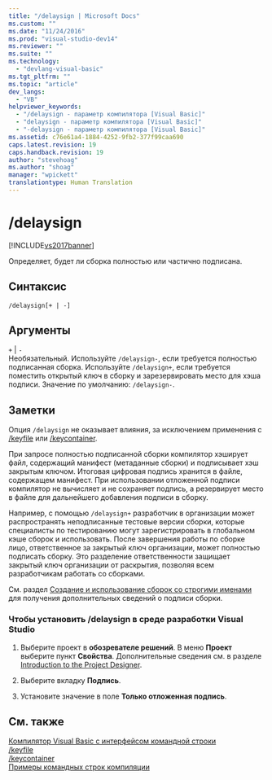 ```yaml
---
title: "/delaysign | Microsoft Docs"
ms.custom: ""
ms.date: "11/24/2016"
ms.prod: "visual-studio-dev14"
ms.reviewer: ""
ms.suite: ""
ms.technology: 
  - "devlang-visual-basic"
ms.tgt_pltfrm: ""
ms.topic: "article"
dev_langs: 
  - "VB"
helpviewer_keywords: 
  - "/delaysign - параметр компилятора [Visual Basic]"
  - "delaysign - параметр компилятора [Visual Basic]"
  - "-delaysign - параметр компилятора [Visual Basic]"
ms.assetid: c76e61a4-1884-4252-9fb2-377f99caa690
caps.latest.revision: 19
caps.handback.revision: 19
author: "stevehoag"
ms.author: "shoag"
manager: "wpickett"
translationtype: Human Translation
---
```

# /delaysign
[!INCLUDE[vs2017banner](../../../csharp/includes/vs2017banner.md)]

Определяет, будет ли сборка полностью или частично подписана.  
  
## Синтаксис  
  
```  
/delaysign[+ | -]  
```  
  
## Аргументы  
 `+` &#124; `-`  
 Необязательный.  Используйте `/delaysign-`, если требуется полностью подписанная сборка.  Используйте `/delaysign+`, если требуется поместить открытый ключ в сборку и зарезервировать место для хэша подписи.  Значение по умолчанию: `/delaysign-`.  
  
## Заметки  
 Опция `/delaysign` не оказывает влияния, за исключением применения с [\/keyfile](../../../visual-basic/reference/command-line-compiler/keyfile.md) или [\/keycontainer](../../../visual-basic/reference/command-line-compiler/keycontainer.md).  
  
 При запросе полностью подписанной сборки компилятор хэширует файл, содержащий манифест \(метаданные сборки\) и подписывает хэш закрытым ключом.  Итоговая цифровая подпись хранится в файле, содержащем манифест.  При использовании отложенной подписи компилятор не вычисляет и не сохраняет подпись, а резервирует место в файле для дальнейшего добавления подписи в сборку.  
  
 Например, с помощью `/delaysign+` разработчик в организации может распространять неподписанные тестовые версии сборки, которые специалисты по тестированию могут зарегистрировать в глобальном кэше сборок и использовать.  После завершения работы по сборке лицо, ответственное за закрытый ключ организации, может полностью подписать сборку.  Это разделение ответственности защищает закрытый ключ организации от раскрытия, позволяя всем разработчикам работать со сборками.  
  
 См. раздел [Создание и использование сборок со строгими именами](../Topic/Creating%20and%20Using%20Strong-Named%20Assemblies.md) для получения дополнительных сведений о подписи сборки.  
  
### Чтобы установить \/delaysign в среде разработки Visual Studio  
  
1.  Выберите проект в **обозревателе решений**.  В меню **Проект** выберите пункт **Свойства**.  Дополнительные сведения см. в разделе [Introduction to the Project Designer](http://msdn.microsoft.com/ru-ru/898dd854-c98d-430c-ba1b-a913ce3c73d7).  
  
2.  Выберите вкладку **Подпись**.  
  
3.  Установите значение в поле **Только отложенная подпись**.  
  
## См. также  
 [Компилятор Visual Basic с интерфейсом командной строки](../../../visual-basic/reference/command-line-compiler/index.md)   
 [\/keyfile](../../../visual-basic/reference/command-line-compiler/keyfile.md)   
 [\/keycontainer](../../../visual-basic/reference/command-line-compiler/keycontainer.md)   
 [Примеры командных строк компиляции](../../../visual-basic/reference/command-line-compiler/sample-compilation-command-lines.md)